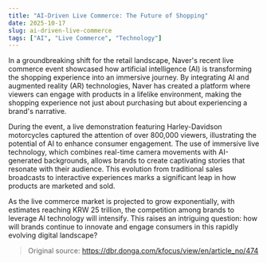 ```yaml
---
title: "AI-Driven Live Commerce: The Future of Shopping"
date: 2025-10-17
slug: ai-driven-live-commerce
tags: ["AI", "Live Commerce", "Technology"]
---
```


In a groundbreaking shift for the retail landscape, Naver's recent live commerce event showcased how artificial intelligence (AI) is transforming the shopping experience into an immersive journey. By integrating AI and augmented reality (AR) technologies, Naver has created a platform where viewers can engage with products in a lifelike environment, making the shopping experience not just about purchasing but about experiencing a brand's narrative.

During the event, a live demonstration featuring Harley-Davidson motorcycles captured the attention of over 800,000 viewers, illustrating the potential of AI to enhance consumer engagement. The use of immersive live technology, which combines real-time camera movements with AI-generated backgrounds, allows brands to create captivating stories that resonate with their audience. This evolution from traditional sales broadcasts to interactive experiences marks a significant leap in how products are marketed and sold.

As the live commerce market is projected to grow exponentially, with estimates reaching KRW 25 trillion, the competition among brands to leverage AI technology will intensify. This raises an intriguing question: how will brands continue to innovate and engage consumers in this rapidly evolving digital landscape?
> Original source: https://dbr.donga.com/kfocus/view/en/article_no/474